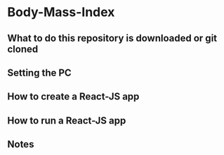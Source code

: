 # Body-Mass-Index

## What to do this repository is downloaded or git cloned

## Setting the PC

## How to create a React-JS app

## How to run a React-JS app

## Notes
